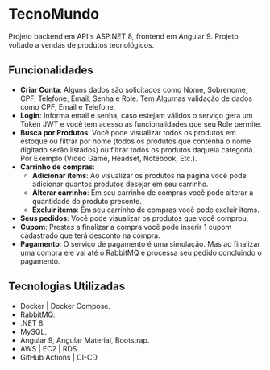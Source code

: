 # TecnoMundo

Projeto backend em API's ASP.NET 8, frontend em Angular 9. Projeto voltado a vendas de produtos tecnológicos.

## Funcionalidades

- __Criar Conta__: Alguns dados são solicitados como Nome, Sobrenome, CPF, Telefone, Email, Senha e Role. Tem Algumas validação de dados como CPF, Email e Telefone.
- __Login__: Informa email e senha, caso estejam válidos o serviço gera um Token JWT e você tem acesso as funcionalidades que seu Role permite.
- __Busca por Produtos__: Você pode visualizar todos os produtos em estoque ou filtrar por nome (todos os produtos que contenha o nome digitado serão listados) ou filtrar todos os produtos daquela categoria. Por Exemplo (Vídeo Game, Headset, Notebook, Etc.).
- __Carrinho de compras__:
  - __Adicionar items__: Ao visualizar os produtos na página você pode adicionar quantos produtos desejar em seu carrinho.
  - __Alterar carrinho__: Em seu carrinho de compras você pode alterar a quantidade do produto presente.
  - __Excluir items__: Em seu carrinho de compras você pode excluir items.
- __Seus pedidos__: Você pode visualizar os produtos que você comprou.
- __Cupom__: Prestes a finalizar a compra você pode inserir 1 cupom cadastrado que terá desconto na compra.
- __Pagamento__: O serviço de pagamento é uma simulação. Mas ao finalizar uma compra ele vai até o RabbitMQ e processa seu pedido concluindo o pagamento.


## Tecnologias Utilizadas

- Docker | Docker Compose.
- RabbitMQ.
- .NET 8.
- MySQL.
- Angular 9, Angular Material, Bootstrap.
- AWS | EC2 | RDS
- GitHub Actions | CI-CD

